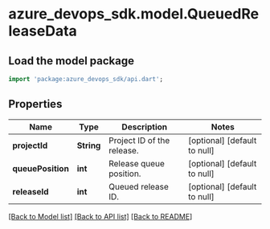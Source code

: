 # azure_devops_sdk.model.QueuedReleaseData

## Load the model package
```dart
import 'package:azure_devops_sdk/api.dart';
```

## Properties
Name | Type | Description | Notes
------------ | ------------- | ------------- | -------------
**projectId** | **String** | Project ID of the release. | [optional] [default to null]
**queuePosition** | **int** | Release queue position. | [optional] [default to null]
**releaseId** | **int** | Queued release ID. | [optional] [default to null]

[[Back to Model list]](../README.md#documentation-for-models) [[Back to API list]](../README.md#documentation-for-api-endpoints) [[Back to README]](../README.md)


